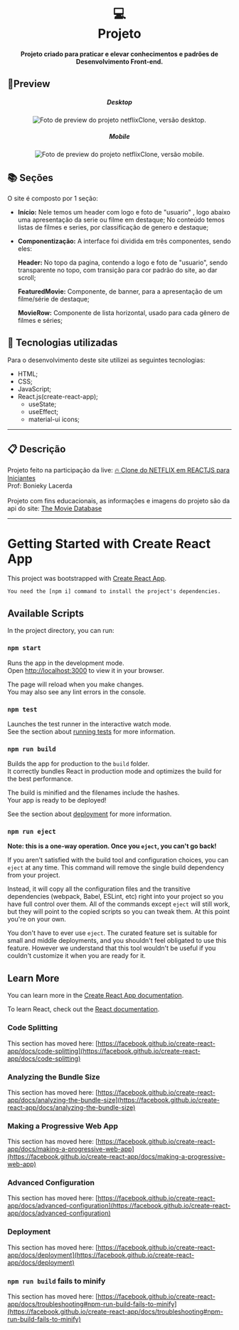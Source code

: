 <h1 align="center">
  💻<br>Projeto
</h1>
<h4 align="center">
  Projeto criado para praticar e elevar conhecimentos e padrões de Desenvolvimento Front-end.
</h4>

## 🔎Preview

<div align="center">
<h5>Desktop</h5>
<img src="./src/assets/preview/preview-desktop.PNG" alt="Foto de preview do projeto netflixClone, versão desktop."/>
<h5>Mobile</h5>
<img  src="./src/assets/preview/preview-mobile.PNG" alt="Foto de preview do projeto netflixClone, versão mobile."/>
</div>


## 📚 Seções

O site é composto por 1 seção:

- **Início:** Nele temos um header com logo e foto de "usuario" , logo abaixo uma apresentação da serie ou filme em destaque; No conteúdo temos listas de filmes e series, por classificação de genero e destaque;

- **Componentização:** A interface foi dividida em três componentes, sendo eles:

  **Header:** No topo da pagina, contendo a logo e foto de "usuario", sendo transparente no topo, com transição para cor padrão do site, ao dar scroll;

  **FeaturedMovie:** Componente, de banner, para a apresentação de um filme/série de destaque;

  **MovieRow:** Componente de lista horizontal, usado para cada gênero de filmes e séries;

  

## 💼 Tecnologias utilizadas

Para o desenvolvimento deste site utilizei as seguintes tecnologias:

- HTML;
- CSS;
- JavaScript;
- React.js(create-react-app);
  - useState;
  - useEffect;
  - material-ui icons;

---

## 📋 Descrição

<p align="">
    Projeto feito na participação da live: <a href="https://www.youtube.com/watch?v=tBweoUiMsDg">🔥 Clone do NETFLIX em REACTJS para Iniciantes</a> <br>
  Prof: Bonieky Lacerda<br><br>
    Projeto com fins educacionais, as informações e imagens do projeto são da api do site: <a href='https://www.themoviedb.org/?language=pt-BR'>The Movie Database</a>
</p>



---





# Getting Started with Create React App

This project was bootstrapped with [Create React App](https://github.com/facebook/create-react-app).



```
You need the [npm i] command to install the project's dependencies.
```

## Available Scripts

In the project directory, you can run:

### `npm start`

Runs the app in the development mode.\
Open [http://localhost:3000](http://localhost:3000) to view it in your browser.

The page will reload when you make changes.\
You may also see any lint errors in the console.

### `npm test`

Launches the test runner in the interactive watch mode.\
See the section about [running tests](https://facebook.github.io/create-react-app/docs/running-tests) for more information.

### `npm run build`

Builds the app for production to the `build` folder.\
It correctly bundles React in production mode and optimizes the build for the best performance.

The build is minified and the filenames include the hashes.\
Your app is ready to be deployed!

See the section about [deployment](https://facebook.github.io/create-react-app/docs/deployment) for more information.

### `npm run eject`

**Note: this is a one-way operation. Once you `eject`, you can't go back!**

If you aren't satisfied with the build tool and configuration choices, you can `eject` at any time. This command will remove the single build dependency from your project.

Instead, it will copy all the configuration files and the transitive dependencies (webpack, Babel, ESLint, etc) right into your project so you have full control over them. All of the commands except `eject` will still work, but they will point to the copied scripts so you can tweak them. At this point you're on your own.

You don't have to ever use `eject`. The curated feature set is suitable for small and middle deployments, and you shouldn't feel obligated to use this feature. However we understand that this tool wouldn't be useful if you couldn't customize it when you are ready for it.

## Learn More

You can learn more in the [Create React App documentation](https://facebook.github.io/create-react-app/docs/getting-started).

To learn React, check out the [React documentation](https://reactjs.org/).

### Code Splitting

This section has moved here: [https://facebook.github.io/create-react-app/docs/code-splitting](https://facebook.github.io/create-react-app/docs/code-splitting)

### Analyzing the Bundle Size

This section has moved here: [https://facebook.github.io/create-react-app/docs/analyzing-the-bundle-size](https://facebook.github.io/create-react-app/docs/analyzing-the-bundle-size)

### Making a Progressive Web App

This section has moved here: [https://facebook.github.io/create-react-app/docs/making-a-progressive-web-app](https://facebook.github.io/create-react-app/docs/making-a-progressive-web-app)

### Advanced Configuration

This section has moved here: [https://facebook.github.io/create-react-app/docs/advanced-configuration](https://facebook.github.io/create-react-app/docs/advanced-configuration)

### Deployment

This section has moved here: [https://facebook.github.io/create-react-app/docs/deployment](https://facebook.github.io/create-react-app/docs/deployment)

### `npm run build` fails to minify

This section has moved here: [https://facebook.github.io/create-react-app/docs/troubleshooting#npm-run-build-fails-to-minify](https://facebook.github.io/create-react-app/docs/troubleshooting#npm-run-build-fails-to-minify)
